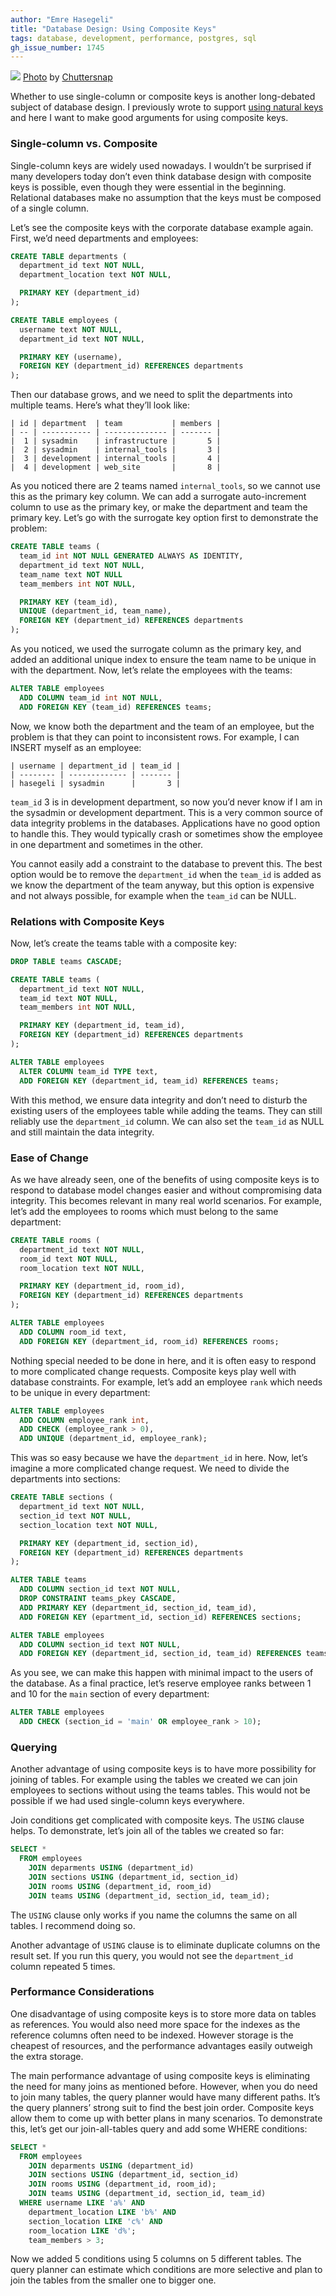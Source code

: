 ```yaml
---
author: "Emre Hasegeli"
title: "Database Design: Using Composite Keys"
tags: database, development, performance, postgres, sql
gh_issue_number: 1745
---
```


![](/blog/2021/05/20/database-design-using-composite-keys/shipping-containers.jpg)
[Photo](https://unsplash.com/photos/kyCNGGKCvyw) by [Chuttersnap](https://unsplash.com/@chuttersnap)

Whether to use single-column or composite keys is another long-debated subject of database design. I previously wrote to support [using natural keys](/blog/2021/03/15/database-design-using-natural-keys) and here I want to make good arguments for using composite keys.

### Single-column vs. Composite

Single-column keys are widely used nowadays. I wouldn’t be surprised if many developers today don’t even think database design with composite keys is possible, even though they were essential in the beginning. Relational databases make no assumption that the keys must be composed of a single column.

Let’s see the composite keys with the corporate database example again. First, we’d need departments and employees:

```sql
CREATE TABLE departments (
  department_id text NOT NULL,
  department_location text NOT NULL,

  PRIMARY KEY (department_id)
);

CREATE TABLE employees (
  username text NOT NULL,
  department_id text NOT NULL,

  PRIMARY KEY (username),
  FOREIGN KEY (department_id) REFERENCES departments
);
```

Then our database grows, and we need to split the departments into multiple teams. Here’s what they’ll look like:

```nohighlight
| id | department  | team           | members |
| -- | ----------- | -------------- | ------- |
|  1 | sysadmin    | infrastructure |       5 |
|  2 | sysadmin    | internal_tools |       3 |
|  3 | development | internal_tools |       4 |
|  4 | development | web_site       |       8 |
```

As you noticed there are 2 teams named `internal_tools`, so we cannot use this as the primary key column. We can add a surrogate auto-increment column to use as the primary key, or make the department and team the primary key. Let’s go with the surrogate key option first to demonstrate the problem:

```sql
CREATE TABLE teams (
  team_id int NOT NULL GENERATED ALWAYS AS IDENTITY,
  department_id text NOT NULL,
  team_name text NOT NULL
  team_members int NOT NULL,

  PRIMARY KEY (team_id),
  UNIQUE (department_id, team_name),
  FOREIGN KEY (department_id) REFERENCES departments
);
```

As you noticed, we used the surrogate column as the primary key, and added an additional unique index to ensure the team name to be unique in with the department. Now, let’s relate the employees with the teams:

```sql
ALTER TABLE employees
  ADD COLUMN team_id int NOT NULL,
  ADD FOREIGN KEY (team_id) REFERENCES teams;
```

Now, we know both the department and the team of an employee, but the problem is that they can point to inconsistent rows. For example, I can INSERT myself as an employee:

```nohighlight
| username | department_id | team_id |
| -------- | ------------- | ------- |
| hasegeli | sysadmin      |       3 |
```

`team_id` 3 is in development department, so now you’d never know if I am in the sysadmin or development department. This is a very common source of data integrity problems in the databases. Applications have no good option to handle this. They would typically crash or sometimes show the employee in one department and sometimes in the other.

You cannot easily add a constraint to the database to prevent this. The best option would be to remove the `department_id` when the `team_id` is added as we know the department of the team anyway, but this option is expensive and not always possible, for example when the `team_id` can be NULL.

### Relations with Composite Keys

Now, let’s create the teams table with a composite key:

```sql
DROP TABLE teams CASCADE;

CREATE TABLE teams (
  department_id text NOT NULL,
  team_id text NOT NULL,
  team_members int NOT NULL,

  PRIMARY KEY (department_id, team_id),
  FOREIGN KEY (department_id) REFERENCES departments
);

ALTER TABLE employees
  ALTER COLUMN team_id TYPE text,
  ADD FOREIGN KEY (department_id, team_id) REFERENCES teams;
```

With this method, we ensure data integrity and don’t need to disturb the existing users of the employees table while adding the teams. They can still reliably use the `department_id` column. We can also set the `team_id` as NULL and still maintain the data integrity.

### Ease of Change

As we have already seen, one of the benefits of using composite keys is to respond to database model changes easier and without compromising data integrity. This becomes relevant in many real world scenarios. For example, let’s add the employees to rooms which must belong to the same department:

```sql
CREATE TABLE rooms (
  department_id text NOT NULL,
  room_id text NOT NULL,
  room_location text NOT NULL,

  PRIMARY KEY (department_id, room_id),
  FOREIGN KEY (department_id) REFERENCES departments
);

ALTER TABLE employees
  ADD COLUMN room_id text,
  ADD FOREIGN KEY (department_id, room_id) REFERENCES rooms;
```

Nothing special needed to be done in here, and it is often easy to respond to more complicated change requests. Composite keys play well with database constraints. For example, let’s add an employee `rank` which needs to be unique in every department:

```sql
ALTER TABLE employees
  ADD COLUMN employee_rank int,
  ADD CHECK (employee_rank > 0),
  ADD UNIQUE (department_id, employee_rank);
```

This was so easy because we have the `department_id` in here. Now, let’s imagine a more complicated change request. We need to divide the departments into sections:

```sql
CREATE TABLE sections (
  department_id text NOT NULL,
  section_id text NOT NULL,
  section_location text NOT NULL,

  PRIMARY KEY (department_id, section_id),
  FOREIGN KEY (department_id) REFERENCES departments
);

ALTER TABLE teams
  ADD COLUMN section_id text NOT NULL,
  DROP CONSTRAINT teams_pkey CASCADE,
  ADD PRIMARY KEY (department_id, section_id, team_id),
  ADD FOREIGN KEY (epartment_id, section_id) REFERENCES sections;

ALTER TABLE employees
  ADD COLUMN section_id text NOT NULL,
  ADD FOREIGN KEY (department_id, section_id, team_id) REFERENCES teams;
```

As you see, we can make this happen with minimal impact to the users of the database. As a final practice, let’s reserve employee ranks between 1 and 10 for the `main` section of every department:

```sql
ALTER TABLE employees
  ADD CHECK (section_id = 'main' OR employee_rank > 10);
```

### Querying

Another advantage of using composite keys is to have more possibility for joining of tables. For example using the tables we created we can join employees to sections without using the teams tables. This would not be possible if we had used single-column keys everywhere.

Join conditions get complicated with composite keys. The `USING` clause helps. To demonstrate, let’s join all of the tables we created so far:

```sql
SELECT *
  FROM employees
    JOIN deparments USING (department_id)
    JOIN sections USING (department_id, section_id)
    JOIN rooms USING (department_id, room_id)
    JOIN teams USING (department_id, section_id, team_id);
```

The `USING` clause only works if you name the columns the same on all tables. I recommend doing so.

Another advantage of `USING` clause is to eliminate duplicate columns on the result set. If you run this query, you would not see the `department_id` column repeated 5 times.

### Performance Considerations

One disadvantage of using composite keys is to store more data on tables as references. You would also need more space for the indexes as the reference columns often need to be indexed. However storage is the cheapest of resources, and the performance advantages easily outweigh the extra storage.

The main performance advantage of using composite keys is eliminating the need for many joins as mentioned before. However, when you do need to join many tables, the query planner would have many different paths. It’s the query planners’ strong suit to find the best join order. Composite keys allow them to come up with better plans in many scenarios. To demonstrate this, let’s get our join-all-tables query and add some WHERE conditions:

```sql
SELECT *
  FROM employees
    JOIN deparments USING (department_id)
    JOIN sections USING (department_id, section_id)
    JOIN rooms USING (department_id, room_id);
    JOIN teams USING (department_id, section_id, team_id)
  WHERE username LIKE 'a%' AND
    department_location LIKE 'b%' AND
    section_location LIKE 'c%' AND
    room_location LIKE 'd%';
    team_members > 3;
```

Now we added 5 conditions using 5 columns on 5 different tables. The query planner can estimate which conditions are more selective and plan to join the tables from the smaller one to bigger one.
